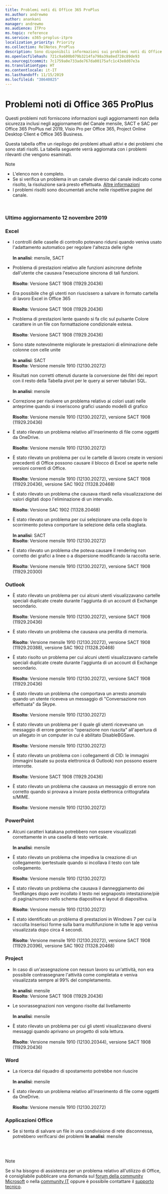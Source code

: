 ```yaml
---
title: Problemi noti di Office 365 ProPlus
ms.author: andrewmo
author: anankani
manager: andrewmo
ms.audience: ITPro
ms.topic: reference
ms.service: o365-proplus-itpro
localization_priority: Priority
ms.collection: RelNotes_ProPlus
description: Sono disponibili informazioni sui problemi noti di Office 365 ProPlus
ms.openlocfilehash: 721c9a600b079b3214fa798a39a8ed728c89de93
ms.sourcegitcommit: 7c1759a0e733ade767da00175afc1c43e8d07e3a
ms.translationtype: HT
ms.contentlocale: it-IT
ms.lasthandoff: 11/15/2019
ms.locfileid: "38640825"
---
```

# <a name="office-365-proplus-known-issues"></a>Problemi noti di Office 365 ProPlus

Questi problemi noti forniscono informazioni sugli aggiornamenti non della sicurezza inclusi negli aggiornamenti del Canale mensile, SACT e SAC per Office 365 ProPlus nel 2019, Visio Pro per Office 365, Project Online Desktop Client e Office 365 Business.

Questa tabella offre un riepilogo dei problemi attuali attivi e dei problemi che sono stati risolti.  La tabella seguente verrà aggiornata con i problemi rilevanti che vengono esaminati.

> [!NOTE]
>- L'elenco non è completo.
>- Se si verifica un problema in un canale diverso dal canale indicato come risolto, la risoluzione sarà presto effettuata. [Altre informazioni](https://docs.microsoft.com/it-IT/DeployOffice/overview-of-update-channels-for-office-365-proplus#BKMK_SAC)
>- I problemi risolti sono documentati anche nelle rispettive pagine del canale.

<br>

### <a name="last-updated-november-12-2019"></a>Ultimo aggiornamento 12 novembre 2019

### <a name="excel"></a>Excel

- I controlli delle caselle di controllo potevano ridursi quando veniva usato l'adattamento automatico per regolare l'altezza delle righe<br><br>**In analisi**: mensile, SACT

- Problema di prestazioni relativo alle funzioni asincrone definite dall'utente che causava l'esecuzione sincrona di tali funzioni.<br><br>**Risolto**: Versione SACT 1908 (11929.20436) 

- Era possibile che gli utenti non riuscissero a salvare in formato cartella di lavoro Excel in Office 365<br><br>**Risolto**: Versione SACT 1908 (11929.20436)


- Problema di prestazioni lente quando si fa clic sul pulsante Colore carattere in un file con formattazione condizionale estesa.<br><br>**Risolto**: Versione SACT 1908 (11929.20436)

- Sono state notevolmente migliorate le prestazioni di eliminazione delle colonne con celle unite<br><br>**In analisi**: SACT<br>**Risolto**: Versione mensile 1910 (12130.20272)

- Risultati non corretti ottenuti durante la conversione dei filtri dei report con il resto della Tabella pivot per le query ai server tabulari SQL.<br><br>**In analisi**: mensile

- Correzione per risolvere un problema relativo ai colori usati nelle anteprime quando si inseriscono grafici usando modelli di grafico<br><br>**Risolto**: Versione mensile 1910 (12130.20272), versione SACT 1908 (11929.20436)


- È stato rilevato un problema relativo all'inserimento di file come oggetti da OneDrive.<br><br> **Risolto**: Versione mensile 1910 (12130.20272)

- È stato rilevato un problema per cui le cartelle di lavoro create in versioni precedenti di Office possono causare il blocco di Excel se aperte nelle versioni correnti di Office.<br><br>
**Risolto**: Versione mensile 1910 (12130.20272), versione SACT 1908 (11929.20436), versione SAC 1902 (11328.20468)

- È stato rilevato un problema che causava ritardi nella visualizzazione dei valori digitati dopo l'eliminazione di un intervallo.<br><br>
**Risolto**: Versione SAC 1902 (11328.20468)

- È stato rilevato un problema per cui selezionare una cella dopo lo scorrimento poteva comportare la selezione della cella sbagliata.<br><br>
**In analisi**: SACT <br>**Risolto**: Versione mensile 1910 (12130.20272)

- È stato rilevato un problema che poteva causare il rendering non corretto dei grafici a linee o a dispersione modificando la raccolta serie.<br><br>
**Risolto**: Versione mensile 1910 (12130.20272), versione SACT 1908 (11929.20300)

### <a name="outlook"></a>Outlook

- È stato rilevato un problema per cui alcuni utenti visualizzavano cartelle speciali duplicate create durante l'aggiunta di un account di Exchange secondario.<br><br>
**Risolto**: Versione mensile 1910 (12130.20272), versione SACT 1908 (11929.20436)

- È stato rilevato un problema che causava una perdita di memoria. <br><br>
**Risolto**: Versione mensile 1910 (12130.20272), versione SACT 1908 (11929.20388), versione SAC 1902 (11328.20468)

- È stato risolto un problema per cui alcuni utenti visualizzavano cartelle speciali duplicate create durante l'aggiunta di un account di Exchange secondario.<br><br>
**Risolto**: Versione mensile 1910 (12130.20272), versione SACT 1908 (11929.20436)

- È stato rilevato un problema che comportava un arresto anomalo quando un utente riceveva un messaggio di "Conversazione non effettuata" da Skype.<br><br>
**Risolto**: Versione mensile 1910 (12130.20272)

- È stato rilevato un problema per il quale gli utenti ricevevano un messaggio di errore generico "operazione non riuscita" all'apertura di un allegato in un computer in cui è abilitato DisableBGSave.<br><br>
**Risolto**: Versione mensile 1910 (12130.20272)

- È stato rilevato un problema con i collegamenti di CID: le immagini (immagini basate su posta elettronica di Outlook) non possono essere interrotte.<br><br>
**Risolto**: Versione SACT 1908 (11929.20436)

- È stato rilevato un problema che causava un messaggio di errore non corretto quando si provava a inviare posta elettronica crittografata s/MIME.<br><br>**Risolto**: Versione mensile 1910 (12130.20272)

### <a name="powerpoint"></a>PowerPoint

- Alcuni caratteri katakana potrebbero non essere visualizzati correttamente in una casella di testo verticale.<br><br>
**In analisi**: mensile

- È stato rilevato un problema che impediva la creazione di un collegamento ipertestuale quando si incollava il testo con tale collegamento. <br><br>**Risolto**: Versione mensile 1910 (12130.20272)

- È stato rilevato un problema che causava il danneggiamento dei TextRanges dopo aver incollato il testo nei segnaposto intestazione/piè di pagina/numero nello schema diapositiva e layout di diapositiva. <br><br>**Risolto**: Versione mensile 1910 (12130.20272)

- È stato identificato un problema di prestazioni in Windows 7 per cui la raccolta Inserisci forme sulla barra multifunzione in tutte le app veniva visualizzata dopo circa 4 secondi.<br>
<br>**Risolto**: Versione mensile 1910 (12130.20272), versione SACT 1908 (11929.20396), versione SAC 1902 (11328.20468)

### <a name="project"></a>Project

- In caso di un'assegnazione con nessun lavoro su un'attività, non era possibile contrassegnare l'attività come completata e veniva visualizzata sempre al 99% del completamento.<br><br>
**In analisi**: mensile<br>
**Risolto**: Versione SACT 1908 (11929.20436)

- Le sovrassegnazioni non vengono risolte dal livellamento<br><br>
**In analisi**: mensile

- È stato rilevato un problema per cui gli utenti visualizzavano diversi messaggi quando aprivano un progetto di sola lettura.<br><br>
**Risolto**: Versione mensile 1910 (12130.20344), versione SACT 1908 (11929.20436)

### <a name="word"></a>Word

- La ricerca dal riquadro di spostamento potrebbe non riuscire<br><br>
**In analisi**: mensile

- È stato rilevato un problema relativo all'inserimento di file come oggetti da OneDrive.<br><br> **Risolto**: Versione mensile 1910 (12130.20272)

### <a name="office-suite"></a>Applicazioni Office
- Se si tenta di salvare un file in una condivisione di rete disconnessa, potrebbero verificarsi dei problemi **In analisi**: mensile



<br>
<br>

> [!NOTE]
> Se si ha bisogno di assistenza per un problema relativo all'utilizzo di Office, è consigliabile pubblicare una domanda sul [forum della community Microsoft](https://answers.microsoft.com/) o nella [community IT](https://techcommunity.microsoft.com/) oppure è possibile contattare il [supporto tecnico](https://support.microsoft.com/contactus).
